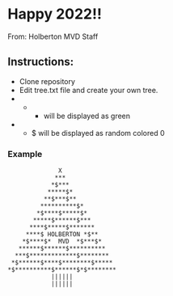 # Happy 2022!!

From: Holberton MVD Staff

## Instructions:

- Clone repository
- Edit tree.txt file and create your own tree.
- - * will be displayed as green
- - $ will be displayed as random colored 0

### Example
```
              X
             ***
            *$***
           *****$*
          **$***$**
         **********$*
        *$****$*****$*
       *****$******$***
      ****$*****$*******
     ****$ HOLBERTON *$**
    *$****$*  MVD  *$***$*
   ******$******$**********
  ***$*************$********
 *$******$****$********$*****
*$**********$******$*$********
            ||||||             
            ||||||
```
